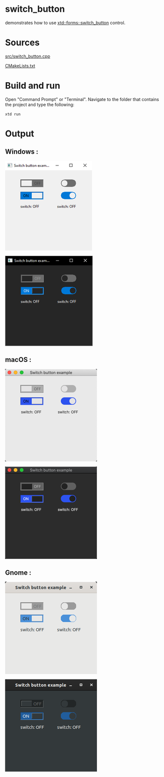 # switch_button

demonstrates how to use [xtd::forms::switch_button](../../../src/xtd_forms/include/xtd/forms/switch_button.hpp) control.

# Sources

[src/switch_button.cpp](src/switch_button.cpp)

[CMakeLists.txt](CMakeLists.txt)

# Build and run

Open "Command Prompt" or "Terminal". Navigate to the folder that contains the project and type the following:

```shell
xtd run
```

# Output

## Windows :

![Screenshot](../../../docs/pictures/examples/switch_button_w.png)

![Screenshot](../../../docs/pictures/examples/switch_button_wd.png)

## macOS :

![Screenshot](../../../docs/pictures/examples/switch_button_m.png)

![Screenshot](../../../docs/pictures/examples/switch_button_md.png)

## Gnome :

![Screenshot](../../../docs/pictures/examples/switch_button_g.png)

![Screenshot](../../../docs/pictures/examples/switch_button_gd.png)
